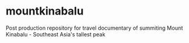 # mountkinabalu

Post production repository for travel documentary of summiting Mount Kinabalu - Southeast Asia's tallest peak
